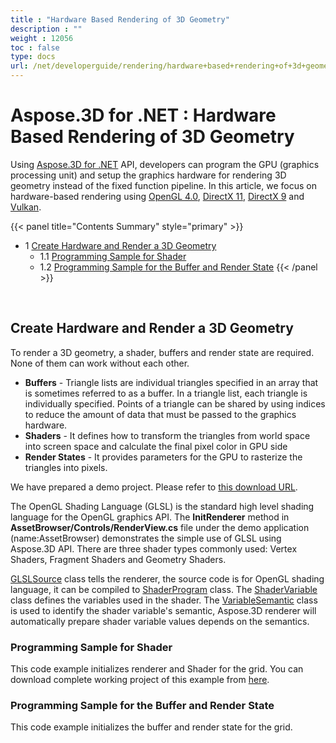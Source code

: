 ```yaml
---
title : "Hardware Based Rendering of 3D Geometry" 
description : "" 
weight : 12056 
toc : false
type: docs
url: /net/developerguide/rendering/hardware+based+rendering+of+3d+geometry/
---
```


# Aspose.3D for .NET : Hardware Based Rendering of 3D Geometry


Using [Aspose.3D for .NET](http://www.aspose.com/3d-component-suite.aspx) API, developers can program the GPU (graphics processing unit) and setup the graphics hardware for rendering 3D geometry instead of the fixed function pipeline. In this article, we focus on hardware-based rendering using [OpenGL 4.0](https://www.opengl.org/sdk/docs/man/html/glEnable.xhtml), [DirectX 11](https://msdn.microsoft.com/en-us/library/windows/desktop/hh404489(v=vs.85).aspx), [DirectX 9](https://msdn.microsoft.com/en-us/library/windows/desktop/bb147327(v=vs.85).aspx) and [Vulkan](https://www.khronos.org/registry/vulkan/specs/1.0/xhtml/vkspec.html#VkPipelineRasterizationStateCreateInfo).

{{< panel title="Contents Summary" style="primary" >}}
*   1 [Create Hardware and Render a 3D Geometry](#create-hardware-and-render-a-3d-geometry)
    *   1.1 [Programming Sample for Shader](#programming-sample-for-shader)
    *   1.2 [Programming Sample for the Buffer and Render State](#programming-sample-for-the-buffer-and-render-state)
{{< /panel >}}
 

 

## Create Hardware and Render a 3D Geometry

To render a 3D geometry, a shader, buffers and render state are required. None of them can work without each other.

*   **Buffers** - Triangle lists are individual triangles specified in an array that is sometimes referred to as a buffer. In a triangle list, each triangle is individually specified. Points of a triangle can be shared by using indices to reduce the amount of data that must be passed to the graphics hardware.
*   **Shaders** - It defines how to transform the triangles from world space into screen space and calculate the final pixel color in GPU side
*   **Render States** - It provides parameters for the GPU to rasterize the triangles into pixels.

We have prepared a demo project. Please refer to [this download URL](https://github.com/aspose-3d/Aspose.3D-for-.NET/tree/master/HardwareBasedRendering).

The OpenGL Shading Language (GLSL) is the standard high level shading language for the OpenGL graphics API. The **InitRenderer** method in **AssetBrowser/Controls/RenderView.cs** file under the demo application (name:AssetBrowser) demonstrates the simple use of GLSL using Aspose.3D API. There are three shader types commonly used: Vertex Shaders, Fragment Shaders and Geometry Shaders.

[GLSLSource](http://www.aspose.com/api/net/3d/aspose.threed.render/glslsource) class tells the renderer, the source code is for OpenGL shading language, it can be compiled to [ShaderProgram](http://www.aspose.com/api/net/3d/aspose.threed.render/shaderprogram) class. The [ShaderVariable](http://www.aspose.com/api/net/3d/aspose.threed.render/shadervariable) class defines the variables used in the shader. The [VariableSemantic](http://www.aspose.com/api/net/3d/aspose.threed.render/variablesemantic) class is used to identify the shader variable's semantic, Aspose.3D renderer will automatically prepare shader variable values depends on the semantics.

### Programming Sample for Shader

This code example initializes renderer and Shader for the grid. You can download complete working project of this example from [here](https://github.com/aspose-3d/Aspose.3D-for-.NET/tree/master/HardwareBasedRendering).

### Programming Sample for the Buffer and Render State

This code example initializes the buffer and render state for the grid.

